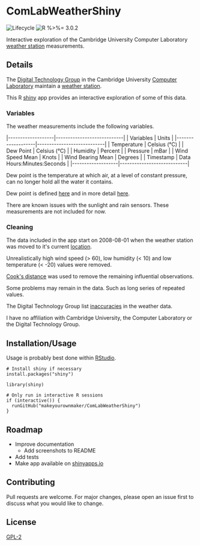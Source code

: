 # ComLabWeatherShiny

![Lifecycle
](https://img.shields.io/badge/lifecycle-experimental-orange.svg?style=flat)
![R
%>%= 3.0.2](https://img.shields.io/badge/R->%3D3.1.0-blue.svg?style=flat)

Interactive exploration of the Cambridge University
Computer Laboratory [weather station](https://www.cl.cam.ac.uk/research/dtg/weather/) measurements.


## Details
The [Digital Technology Group](https://www.cl.cam.ac.uk/research/dtg/) in the Cambridge University 
[Computer Laboratory](https://www.cl.cam.ac.uk/) maintain a [weather station](https://www.cl.cam.ac.uk/research/dtg/weather/).

This R [shiny](https://shiny.rstudio.com/) app provides an interactive exploration of some of this data.

### Variables
The weather measurements include the following variables.
  
|-------------------|----------------------------|
| Variables         | Units                      |
|-------------------|----------------------------|
| Temperature       | Celsius (°C)               |
| Dew Point         | Celsius (°C)               |
| Humidity          | Percent                    |
| Pressure          | mBar                       |
| Wind Speed Mean   | Knots                      |
| Wind Bearing Mean | Degrees                    |
| Timestamp         | Data Hours:Minutes:Seconds |
|-------------------|----------------------------|

Dew point is the temperature at which air, at a level of constant pressure, can no longer hold all the water it contains. 

Dew point is defined [here](https://www.cl.cam.ac.uk/research/dtg/weather/dewpoint.html) and in more detail [here](http://www.faqs.org/faqs/meteorology/temp-dewpoint/).

There are known issues with the sunlight and rain sensors.  These measurements are not included for now.


### Cleaning

The data included in the app start on 2008-08-01 when the weather station was moved to it's current [location](https://www.cl.cam.ac.uk/research/dtg/weather/map.html).

Unrealistically high wind speed (> 60), low humidity (< 10) and low temperature (< -20) values were removed.

[Cook's distance](https://en.wikipedia.org/wiki/Cook%27s_distance) was used to remove the remaining influential observations.

Some problems may remain in the data.  Such as long series of repeated values.

The Digital Technology Group list [inaccuracies](https://www.cl.cam.ac.uk/research/dtg/weather/inaccuracies.html) in the
weather data.

I have no affiliation with Cambridge University, the Computer Laboratory or the Digital Technology Group.


## Installation/Usage
Usage is probably best done within [RStudio](https://www.rstudio.com/).

```
# Install shiny if necessary
install.packages("shiny")

library(shiny)

# Only run in interactive R sessions
if (interactive()) {
  runGitHub("makeyourownmaker/ComLabWeatherShiny")
}
```


## Roadmap

* Improve documentation
  * Add screenshots to README
* Add tests
* Make app available on [shinyapps.io](https://shinyapps.io/)


## Contributing
Pull requests are welcome.  For major changes, please open an issue first to discuss what you would like to change.


## License
[GPL-2](https://www.gnu.org/licenses/old-licenses/gpl-2.0.en.html)
